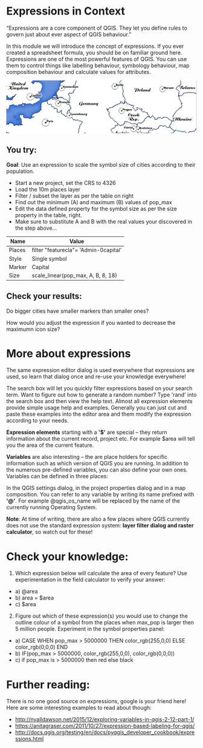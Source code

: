 

# Expressions in Context

“Expressions are a core component of QGIS. They let you define rules to govern just
about ever aspect of QGIS behaviour.”

In this module we will introduce the concept of expressions. If you ever created a
spreadsheet formula, you should be on familiar ground here. Expressions are one of the
most powerful features of QGIS. You can use them to control things like labelling
behaviour, symbology behaviour, map composition behaviour and calculate values for
attributes.

![Expressions map1](images/en/expressionsmap.png "Expressions map2")

## You try:

**Goal**: Use an expression to scale the symbol size of cities according to their population.

* Start a new project, set the CRS to 4326
* Load the 10m places layer
* Filter / subset the layer as per the table on right
* Find out the minimum (A) and maximum (B) values of pop_max
* Edit the data defined property for the symbol size as per the size property in the table, right.
* Make sure to substitute A and B with the real values your discovered in the step above...

Name | Value
--- | ---
Places | filter "featurecla"= 'Admin-0capital'
Style | Single symbol
Marker | Capital
Size | scale_linear(pop_max, A, B, 8, 18)




## Check your results:

Do bigger cities have smaller markers than smaller ones? 

How would you adjust the expression if you wanted to decrease the maximumn icon size?

# More about expressions

The same expression editor dialog is used everywhere that expressions are used, so learn
that dialog once and re-use your knowledge everywhere!

The search box will let you quickly filter expressions based on your search term. Want to
figure out how to generate a random number? Type 'rand' into the search box and then
view the help text. Almost all expression elements provide simple usage help and
examples. Generally you can just cut and paste these examples into the editor area and
them modify the expression according to your needs.

**Expression elements** starting with a **'$'** are special – they return information about the
current record, project etc. For example $area will tell you the area of the current feature.

**Variables** are also interesting – the are place holders for specific information such as
which version of QGIS you are running. In addition to the numerous pre-defined variables,
you can also define your own ones. Variables can be defined in three places:

In the QGIS settings dialog, in the project properties dialog and in a map composition. You
can refer to any variable by writing its name prefixed with **'@'**. For example
@qgis_os_name will be replaced by the name of the currently running Operating System.

**Note**: At time of writing, there are also a few places where QGIS currently does not use
the standard expression system: **layer filter dialog and raster calculator**, so watch out
for these!

# Check your knowledge:

1. Which expression below will calculate the area of every feature? Use
experimentation in the field calculator to verify your answer:
  * a) @area
  * b) area = $area
  * c) $area

2. Figure out which of these expression(s) you would use to change the outline
colour of a symbol from the places when max_pop is larger then 5 million
people. Experiment in the symbol properties panel:
  * a) CASE WHEN pop_max > 5000000 THEN color_rgb(255,0,0) ELSE color_rgb(0,0,0) END
  * b) IF(pop_max > 5000000, color_rgb(255,0,0), color_rgb(0,0,0))
  * c) if pop_max is > 5000000 then red else black

# Further reading:

There is no one good source on expressions, google is your friend here! Here are some
interesting examples to read about though:
- http://nyalldawson.net/2015/12/exploring-variables-in-qgis-2-12-part-1/
- https://anitagraser.com/2011/10/27/expression-based-labeling-for-qgis/
- http://docs.qgis.org/testing/en/docs/pyqgis_developer_cookbook/expressions.html
